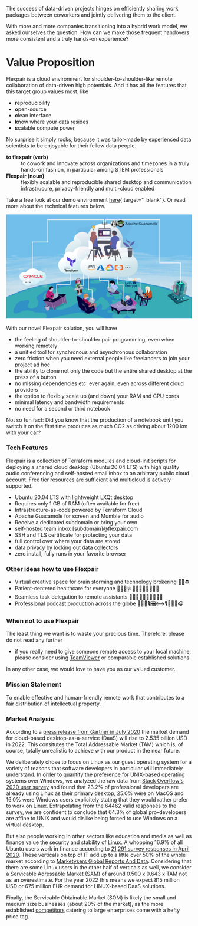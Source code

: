 The success of data-driven projects hinges on efficiently sharing work packages between coworkers and jointly delivering them to the client.

With more and more companies transitioning into a hybrid work model, we asked ourselves the question: How can we make those frequent handovers more consistent and a truly hands-on experience? 

# Value Proposition

Flexpair is a cloud environment for shoulder-to-shoulder-like remote collaboration of data-driven high potentials. And it has all the features that this target group values most, like

- **r**eproducibility
- **o**pen-source
- **c**lean interface
- **k**now where your data resides
- **s**calable compute power

 No surprise it simply rocks, because it was tailor-made by experienced data scientists to be enjoyable for their fellow data people.

<dl>
  <dt><strong>to flexpair (verb)</strong></dt>
  <dd>to cowork and innovate across organizations and timezones in a truly hands-on fashion, in particular among STEM professionals</dd>
  <dt><strong>Flexpair (noun)</strong></dt>
  <dd>flexibly scalable and reproducible shared desktop and communication infrastrucure, privacy-friendly and multi-cloud enabled</dd>
</dl>

Take a free look at our demo environment [here](http://demo.flexpair.com){:target="_blank"}. Or read more about the technical features below.

![](architecture.png)

With our novel Flexpair solution, you will have
- the feeling of shoulder-to-shoulder pair programming, even when working remotely
- a unified tool for synchronous and asynchronous collaboration
- zero friction when you need external people like freelancers to join your project ad hoc
- the ability to clone not only the code but the entire shared desktop at the press of a button
- no missing dependencies etc. ever again, even across different cloud providers
- the option to flexibly scale up (and down) your RAM and CPU cores
- minimal latency and bandwidth requirements
- no need for a second or third notebook

Not so fun fact: Did you know that the production of a notebook until you switch it on the first time produces as much CO2 as driving about 1200 km with your car?

### Tech Features

Flexpair is a collection of Terraform modules and cloud-init scripts for deploying a shared cloud desktop (Ubuntu 20.04 LTS) with high quality audio conferencing and self-hosted email inbox to an arbitrary public cloud account. Free tier resources are sufficient and multicloud is actively supported.

- Ubuntu 20.04 LTS with lightweight LXQt desktop
- Requires only 1 GB of RAM (often available for free)
- Infrastructure-as-code powered by Terraform Cloud
- Apache Guacamole for screen and Mumble for audio
- Receive a dedicated subdomain or bring your own
- self-hosted team inbox [subdomain]@flexpair.com
- SSH and TLS certificate for protecting your data
- full control over where your data are stored
- data privacy by locking out data collectors
- zero install, fully runs in your favorite browser


### Other ideas how to use Flexpair

- Virtual creative space for brain storming and technology brokering 🧠💡♻
- Patient-centered healthcare for everyone 🏥👩‍⚕️️🩺🤕🧘📧👩🏾‍🔬‍🧫🔬
- Seamless task delegation to remote assistants 👩🏻‍💼👉🏻✅👂🏼‍🧞‍♂️
- Professional podcast production across the globe 👳🏿‍♂️🎙🎛⟷🎙👨🏻‍🦰🎧

### When not to use Flexpair

The least thing we want is to waste your precious time. Therefore, please do not read any further

- if you really need to give someone remote access to your local machine, please consider using [TeamViewer](https://www.teamviewer.com/en/) or comparable established solutions

In any other case, we would love to have you as our valued customer.

### Mission Statement

To enable effective and human-friendly remote work that contributes to a fair distribution of intellectual property.

### Market Analysis

According to a [press release from Gartner in July 2020](https://www.gartner.com/en/newsroom/press-releases/2020-07-23-gartner-forecasts-worldwide-public-cloud-revenue-to-grow-6point3-percent-in-2020) the market demand for cloud-based desktop-as-a-service (DaaS) will rise to 2.535 billion USD in 2022. This consitutes the Total Addressable Market (TAM) which is, of course, totally unrealistic to achieve with our product in the near future.

We deliberately chose to focus on Linux as our guest operating system for a variety of reasons that software developers in particular will immediately understand. In order to quantify the preference for UNIX-based operating systems over Windows, we analyzed the raw data from [Stack Overflow's 2020 user survey](https://insights.stackoverflow.com/survey/2020) and found that 23.2% of professional developers are already using Linux as their primary desktop, 25.0% were on MacOS and 16.0% were Windows users explicitely stating that they would rather prefer to work on Linux. Extrapolating from the 64462 valid responses to the survey, we are confident to conclude that 64.3% of global pro-developers are affine to UNIX and would dislike being forced to use Windows on a virtual desktop.

But also people working in other sectors like education and media as well as finance value the security and stability of Linux. A whopping 16.9% of all Ubuntu users work in finance according to [21,291 survey responses in April 2020](https://ubuntu.com/blog/ubuntu-20-04-survey-results). These verticals on top of IT add up to a little over 50% of the whole market according to [Marketysers Global Reports And Data](https://www.reportsanddata.com/report-detail/desktop-virtualization-market). Considering that there are some Linux users in the other half of verticals as well, we consider a Servicable Adressable Market (SAM) of around 0.500 x 0,643 x TAM not as an overestimate. For the year 2022 this means we expect 815 million USD or 675 million EUR demand for LINUX-based DaaS solutions.

Finally, the Servicable Obtainable Market (SOM) is likely the small and medium size businesses (about 20% of the market), as the more established [competitors](https://www.g2.com/products/shells-com/competitors/alternatives) catering to large enterprises come with a hefty price tag.

